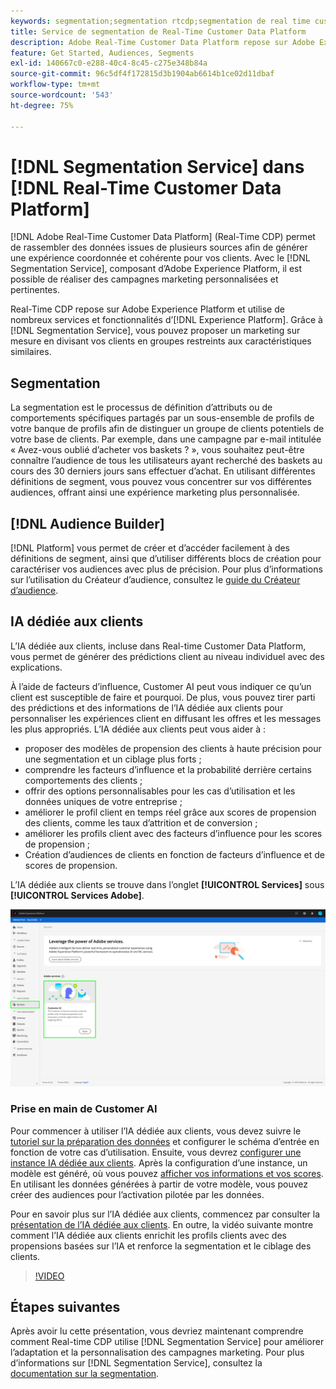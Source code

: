 ```yaml
---
keywords: segmentation;segmentation rtcdp;segmentation de real time customer data platform
title: Service de segmentation de Real-Time Customer Data Platform
description: Adobe Real-Time Customer Data Platform repose sur Adobe Experience Platform et utilise de nombreux services et fonctionnalités d’Experience Platform. Grâce au service de segmentation, vous pouvez proposer un marketing sur mesure en divisant vos clients en groupes restreints aux caractéristiques similaires.
feature: Get Started, Audiences, Segments
exl-id: 140667c0-e288-40c4-8c45-c275e348b84a
source-git-commit: 96c5df4f172815d3b1904ab6614b1ce02d11dbaf
workflow-type: tm+mt
source-wordcount: '543'
ht-degree: 75%

---
```


# [!DNL Segmentation Service] dans [!DNL Real-Time Customer Data Platform]

[!DNL Adobe Real-Time Customer Data Platform] (Real-Time CDP) permet de rassembler des données issues de plusieurs sources afin de générer une expérience coordonnée et cohérente pour vos clients. Avec le [!DNL Segmentation Service], composant d’Adobe Experience Platform, il est possible de réaliser des campagnes marketing personnalisées et pertinentes.

Real-Time CDP repose sur Adobe Experience Platform et utilise de nombreux services et fonctionnalités d’[!DNL Experience Platform]. Grâce à [!DNL Segmentation Service], vous pouvez proposer un marketing sur mesure en divisant vos clients en groupes restreints aux caractéristiques similaires.

## Segmentation

La segmentation est le processus de définition d’attributs ou de comportements spécifiques partagés par un sous-ensemble de profils de votre banque de profils afin de distinguer un groupe de clients potentiels de votre base de clients. Par exemple, dans une campagne par e-mail intitulée « Avez-vous oublié d’acheter vos baskets ? », vous souhaitez peut-être connaître l’audience de tous les utilisateurs ayant recherché des baskets au cours des 30 derniers jours sans effectuer d’achat. En utilisant différentes définitions de segment, vous pouvez vous concentrer sur vos différentes audiences, offrant ainsi une expérience marketing plus personnalisée.

## [!DNL Audience Builder]

[!DNL Platform] vous permet de créer et d’accéder facilement à des définitions de segment, ainsi que d’utiliser différents blocs de création pour caractériser vos audiences avec plus de précision. Pour plus d’informations sur l’utilisation du Créateur d’audience, consultez le [guide du Créateur d’audience](./audience-builder.md).

## IA dédiée aux clients

L’IA dédiée aux clients, incluse dans Real-time Customer Data Platform, vous permet de générer des prédictions client au niveau individuel avec des explications.

À l’aide de facteurs d’influence, Customer AI peut vous indiquer ce qu’un client est susceptible de faire et pourquoi. De plus, vous pouvez tirer parti des prédictions et des informations de l’IA dédiée aux clients pour personnaliser les expériences client en diffusant les offres et les messages les plus appropriés. L’IA dédiée aux clients peut vous aider à :

* proposer des modèles de propension des clients à haute précision pour une segmentation et un ciblage plus forts ;
* comprendre les facteurs d’influence et la probabilité derrière certains comportements des clients ;
* offrir des options personnalisables pour les cas d’utilisation et les données uniques de votre entreprise ;
* améliorer le profil client en temps réel grâce aux scores de propension des clients, comme les taux d’attrition et de conversion ;
* améliorer les profils client avec des facteurs d’influence pour les scores de propension ;
* Création d’audiences de clients en fonction de facteurs d’influence et de scores de propension.

L’IA dédiée aux clients se trouve dans l’onglet **[!UICONTROL Services]** sous **[!UICONTROL Services Adobe]**.

![Emplacement de l’IA dédiée aux clients](../assets/overview/rtcdp-customer-ai.png)

### Prise en main de Customer AI

Pour commencer à utiliser l’IA dédiée aux clients, vous devez suivre le [tutoriel sur la préparation des données](../../intelligent-services/data-preparation.md) et configurer le schéma d’entrée en fonction de votre cas d’utilisation. Ensuite, vous devrez [configurer une instance IA dédiée aux clients](../../intelligent-services/customer-ai/user-guide/configure.md). Après la configuration d’une instance, un modèle est généré, où vous pouvez [afficher vos informations et vos scores](../../intelligent-services/customer-ai/user-guide/discover-insights.md). En utilisant les données générées à partir de votre modèle, vous pouvez créer des audiences pour l’activation pilotée par les données.

Pour en savoir plus sur l’IA dédiée aux clients, commencez par consulter la [présentation de l’IA dédiée aux clients](../../intelligent-services/customer-ai/overview.md). En outre, la vidéo suivante montre comment l’IA dédiée aux clients enrichit les profils clients avec des propensions basées sur l’IA et renforce la segmentation et le ciblage des clients.

>[!VIDEO](https://video.tv.adobe.com/v/40374/?quality=12&learn=on)


## Étapes suivantes

Après avoir lu cette présentation, vous devriez maintenant comprendre comment Real-time CDP utilise [!DNL Segmentation Service] pour améliorer l’adaptation et la personnalisation des campagnes marketing. Pour plus d’informations sur [!DNL Segmentation Service], consultez la [documentation sur la segmentation](../../segmentation/home.md).
